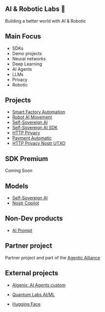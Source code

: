 ## AI & Robotic Labs 🤖 

Building a better world with AI & Robotic

## Main Focus

- SDKs
- Demo projects
- Neural networks
- Deep Learning
- AI Agents
- LLMs
- Privacy
- Robotic

## Projects

- [Smart Factory Automation](https://github.com/AI-Robotic-Labs/iot-ai)
- [Robot AI Movement](https://github.com/AI-Robotic-Labs/ai-robotic)
- [Self-Sovereign AI](https://github.com/AI-Robotic-Labs/Self-Sovereign-AI)
- [Self-Sovereign AI SDK](https://github.com/AI-Robotic-Labs/Self-Sovereign-AI-SDK)
- [HTTP Privacy](https://github.com/AI-Robotic-Labs/http-privacy)
- [Payment Automatic](https://github.com/AI-Robotic-Labs/payment-automatic)
- [HTTP Privacy Nostr UTXO](https://github.com/AI-Robotic-Labs/http-nostr-utxo)

## SDK Premium

Coming Soon

## Models 

- [Self-Sovereign AI](https://huggingface.co/AI-Robotic-Labs/Self-Soverign-AI)
- [Nostr Copilot](https://github.com/AI-Robotic-Labs/nostr-copilot)

## Non-Dev products

- [AI Prompt](https://github.com/AI-Robotic-Labs/ai-prompt)

## Partner project

Partner project and part of the [Agentic Alliance](https://agenticalliance.com/)

## External projects

- [Algenix: AI Agents custom](https://github.com/Algenix-Org)

- [Quantum Labs AI/ML](https://github.com/quantum-labs-ai-ml)

- [Hugging Face](https://huggingface.co/AI-Robotic-Labs)
